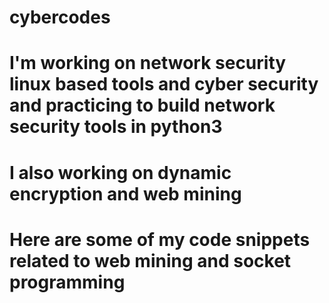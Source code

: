 # cybercodes
# I'm working on network security linux based tools and cyber security and practicing to build network security tools in python3 
# I also working on dynamic encryption and web mining
# Here are some of my code snippets related to web mining and socket programming 
